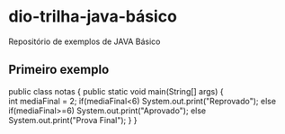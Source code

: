 # dio-trilha-java-básico
Repositório de exemplos de JAVA Básico 


## Primeiro exemplo


public class notas {
	public static void main(String[] args) {	
		int mediaFinal = 2;
		if(mediaFinal<6)
			System.out.print("Reprovado");
		else if(mediaFinal>=6)
			System.out.print("Aprovado");
		else
			System.out.print("Prova Final");
	}
}
